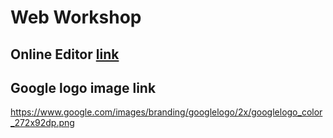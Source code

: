 # Web Workshop

## Online Editor [link](https://www.w3schools.com/html/tryit.asp?filename=tryhtml_default)


## Google logo image link
https://www.google.com/images/branding/googlelogo/2x/googlelogo_color_272x92dp.png